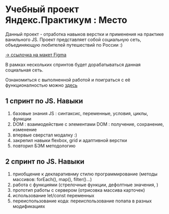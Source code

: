# Учебный проект Яндекс.Практикум : Место

Данный проект - отработка навыков верстки и применения на практике ванильного JS. Проект представляет собой социальную сеть, объединяющую любителей путешествий по России :) 

[-> ссылочка на макет Figma](https://www.figma.com/file/2cn9N9jSkmxD84oJik7xL7/JavaScript.-Sprint-4?node-id=0%3A1)

В рамках нескольких спринтов будет дорабатываться данная социальная сеть. 

Ознакомиться с выполненной работой и поиграться с её функционалностью можно [здесь](https://dgorchakov.github.io/mesto/)

## 1 спринт по JS. Навыки
1. базовые знания JS : синтаксис, переменные, условия, циклы, функции
2. DOM : взаимодействие с элементами DOM : получение, сохранение, изменение
3. впервые сверстал модалку :) 
4. закрепил навыки flexbox, grid и адаптивной верстки
5. повторил БЭМ методологию

## 2 спринт по JS. Навыки
1. приобщение к декларативнму стилю программирование (методы массивов: forEach(), map(), filter()...)
2. работа с функциями (стрелочные функции, дефолтные значения, )
3. прототип работы с сервером (отрисовка массива карточек)
4. использование let/const переменных
5. переиспользование кода: переиспользование попапа в разных модификациях

